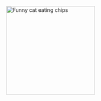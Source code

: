 <img src="https://github.com/Mytai20100/install-minecreaftserver-allversion/blob/main/meme/funny-cat-eating-chips.gif" alt="Funny cat eating chips" align="right" height="240px">
